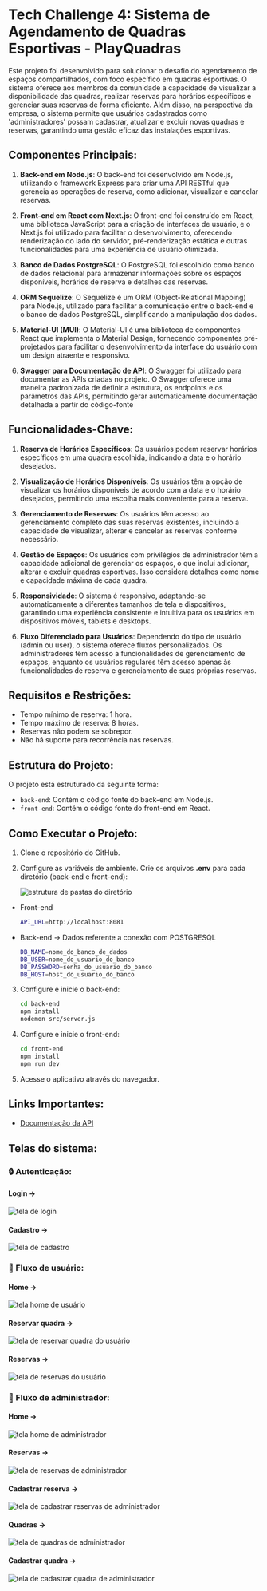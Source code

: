 # Tech Challenge 4: Sistema de Agendamento de Quadras Esportivas - PlayQuadras

Este projeto foi desenvolvido para solucionar o desafio do agendamento de espaços compartilhados, com foco específico em quadras esportivas. O sistema oferece aos membros da comunidade a capacidade de visualizar a disponibilidade das quadras, realizar reservas para horários específicos e gerenciar suas reservas de forma eficiente. Além disso, na perspectiva da empresa, o sistema permite que usuários cadastrados como 'administradores' possam cadastrar, atualizar e excluir novas quadras e reservas, garantindo uma gestão eficaz das instalações esportivas.

## Componentes Principais:

1. **Back-end em Node.js**: O back-end foi desenvolvido em Node.js, utilizando o framework Express para criar uma API RESTful que gerencia as operações de reserva, como adicionar, visualizar e cancelar reservas.

2. **Front-end em React com Next.js**: O front-end foi construído em React, uma biblioteca JavaScript para a criação de interfaces de usuário, e o Next.js foi utilizado para facilitar o desenvolvimento, oferecendo renderização do lado do servidor, pré-renderização estática e outras funcionalidades para uma experiência de usuário otimizada.

3. **Banco de Dados PostgreSQL**: O PostgreSQL foi escolhido como banco de dados relacional para armazenar informações sobre os espaços disponíveis, horários de reserva e detalhes das reservas.

4. **ORM Sequelize**: O Sequelize é um ORM (Object-Relational Mapping) para Node.js, utilizado para facilitar a comunicação entre o back-end e o banco de dados PostgreSQL, simplificando a manipulação dos dados.

5. **Material-UI (MUI)**: O Material-UI é uma biblioteca de componentes React que implementa o Material Design, fornecendo componentes pré-projetados para facilitar o desenvolvimento da interface do usuário com um design atraente e responsivo.

5. **Swagger para Documentação de API**: O Swagger foi utilizado para documentar as APIs criadas no projeto. O Swagger oferece uma maneira padronizada de definir a estrutura, os endpoints e os parâmetros das APIs, permitindo gerar automaticamente documentação detalhada a partir do código-fonte

## Funcionalidades-Chave:

1. **Reserva de Horários Específicos**: Os usuários podem reservar horários específicos em uma quadra escolhida, indicando a data e o horário desejados.

2. **Visualização de Horários Disponíveis**: Os usuários têm a opção de visualizar os horários disponíveis de acordo com a data e o horário desejados, permitindo uma escolha mais conveniente para a reserva.

3. **Gerenciamento de Reservas**: Os usuários têm acesso ao gerenciamento completo das suas reservas existentes, incluindo a capacidade de visualizar, alterar e cancelar as reservas conforme necessário.

4. **Gestão de Espaços**: Os usuários com privilégios de administrador têm a capacidade adicional de gerenciar os espaços, o que inclui adicionar, alterar e excluir quadras esportivas. Isso considera detalhes como nome e capacidade máxima de cada quadra.

5. **Responsividade**: O sistema é responsivo, adaptando-se automaticamente a diferentes tamanhos de tela e dispositivos, garantindo uma experiência consistente e intuitiva para os usuários em dispositivos móveis, tablets e desktops.

6. **Fluxo Diferenciado para Usuários**: Dependendo do tipo de usuário (admin ou user), o sistema oferece fluxos personalizados. Os administradores têm acesso a funcionalidades de gerenciamento de espaços, enquanto os usuários regulares têm acesso apenas às funcionalidades de reserva e gerenciamento de suas próprias reservas.

## Requisitos e Restrições:

- Tempo mínimo de reserva: 1 hora.
- Tempo máximo de reserva: 8 horas.
- Reservas não podem se sobrepor.
- Não há suporte para recorrência nas reservas.

## Estrutura do Projeto:

O projeto está estruturado da seguinte forma:

- `back-end`: Contém o código fonte do back-end em Node.js.
- `front-end`: Contém o código fonte do front-end em React.

## Como Executar o Projeto:

1. Clone o repositório do GitHub.

2. Configure as variáveis de ambiente. Crie os arquivos **.env** para cada diretório (back-end e front-end):

    ![estrutura de pastas do diretório](assets-readme/env.png)

- Front-end
    ```bash
   API_URL=http://localhost:8081
   ```

- Back-end -> Dados referente a conexão com POSTGRESQL
    ```bash
    DB_NAME=nome_do_banco_de_dados
    DB_USER=nome_do_usuario_do_banco
    DB_PASSWORD=senha_do_usuario_do_banco
    DB_HOST=host_do_usuario_do_banco
    ```

3. Configure e inicie o back-end:
   ```bash
   cd back-end
   npm install
   nodemon src/server.js
   ```

4. Configure e inicie o front-end:
    ```bash
    cd front-end
    npm install
    npm run dev
    ```

5. Acesse o aplicativo através do navegador.

## Links Importantes:
- [Documentação da API](https://github.com/laraberns/tech-challenge-4/blob/main/back-end/src/swagger.json)

## Telas do sistema:

### 🔒 Autenticação:
#### Login ->
![tela de login](assets-readme/login.png)
#### Cadastro ->
![tela de cadastro](assets-readme/registro.png)

### 👤 Fluxo de usuário:
#### Home ->
![tela home de usuário](assets-readme/userHome.png)
#### Reservar quadra ->
![tela de reservar quadra do usuário](assets-readme/userReservar.png)
#### Reservas ->
![tela de reservas do usuário](assets-readme/userReservas.png)

### 📝 Fluxo de administrador:
#### Home ->
![tela home de administrador](assets-readme/adminHome.png)
#### Reservas ->
![tela de reservas de administrador](assets-readme/adminReservas.png)
#### Cadastrar reserva ->
![tela de cadastrar reservas de administrador](assets-readme/adminReservar.png)
#### Quadras ->
![tela de quadras de administrador](assets-readme/AdminQuadras.png)
#### Cadastrar quadra ->
![tela de cadastrar quadra de administrador](assets-readme/adminNovaQuadra.png)
